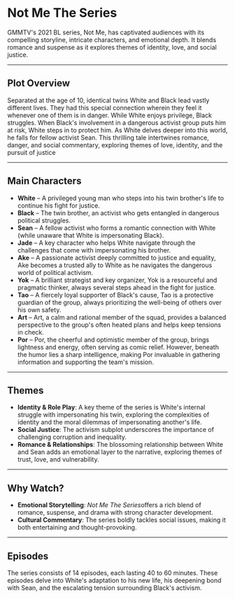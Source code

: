 # Not Me The Series

GMMTV's 2021 BL series, Not Me, has captivated audiences with its compelling storyline, intricate characters, and emotional depth. It blends romance and suspense as it explores themes of identity, love, and social justice.

---


## Plot Overview

Separated at the age of 10, identical twins White and Black lead vastly different lives. They had this special connection wherein they feel it whenever one of them is in danger. While White enjoys privilege, Black struggles. When Black's involvement in a dangerous activist group puts him at risk, White steps in to protect him. As White delves deeper into this world, he falls for fellow activist Sean. This thrilling tale intertwines romance, danger, and social commentary, exploring themes of love, identity, and the pursuit of justice


---


## Main Characters

- **White** – A privileged young man who steps into his twin brother's life to continue his fight for justice.
- **Black** – The twin brother, an activist who gets entangled in dangerous political struggles.
- **Sean** – A fellow activist who forms a romantic connection with White (while unaware that White is impersonating Black).
- **Jade** – A key character who helps White navigate through the challenges that come with impersonating his brother.
- **Ake** – A passionate activist deeply committed to justice and equality, Ake becomes a trusted ally to White as he navigates the dangerous world of political activism.
- **Yok** – A brilliant strategist and key organizer, Yok is a resourceful and pragmatic thinker, always several steps ahead in the fight for justice.
- **Tao** – A fiercely loyal supporter of Black's cause, Tao is a protective guardian of the group, always prioritizing the well-being of others over his own safety.
- **Art** – Art, a calm and rational member of the squad, provides a balanced perspective to the group's often heated plans and helps keep tensions in check.
- **Por** – Por, the cheerful and optimistic member of the group, brings lightness and energy, often serving as comic relief. However, beneath the humor lies a sharp intelligence, making Por invaluable in gathering information and supporting the team's mission.

---


## Themes

- **Identity & Role Play**: A key theme of the series is White's internal struggle with impersonating his twin, exploring the complexities of identity and the moral dilemmas of impersonating another's life.
- **Social Justice**: The activism subplot underscores the importance of challenging corruption and inequality.
- **Romance & Relationships**: The blossoming relationship between White and Sean adds an emotional layer to the narrative, exploring themes of trust, love, and vulnerability.


---


## Why Watch?

- **Emotional Storytelling**: *Not Me The Series*offers a rich blend of romance, suspense, and drama with strong character development.
- **Cultural Commentary**: The series boldly tackles social issues, making it both entertaining and thought-provoking.


---


## Episodes

The series consists of 14 episodes, each lasting 40 to 60 minutes. These episodes delve into White's adaptation to his new life, his deepening bond with Sean, and the escalating tension surrounding Black's activism.
